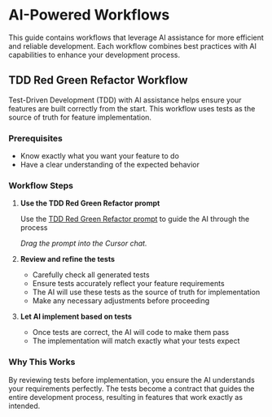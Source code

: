 # AI-Powered Workflows

This guide contains workflows that leverage AI assistance for more efficient and reliable development. Each workflow combines best practices with AI capabilities to enhance your development process.

## TDD Red Green Refactor Workflow

Test-Driven Development (TDD) with AI assistance helps ensure your features are built correctly from the start. This workflow uses tests as the source of truth for feature implementation.

### Prerequisites

- Know exactly what you want your feature to do
- Have a clear understanding of the expected behavior

### Workflow Steps

1. **Use the TDD Red Green Refactor prompt**

   Use the [TDD Red Green Refactor prompt](../prompts/prompt_tdd-red-green-refactor.md) to guide the AI through the process

   _Drag the prompt into the Cursor chat._

2. **Review and refine the tests**

   - Carefully check all generated tests
   - Ensure tests accurately reflect your feature requirements
   - The AI will use these tests as the source of truth for implementation
   - Make any necessary adjustments before proceeding

3. **Let AI implement based on tests**

   - Once tests are correct, the AI will code to make them pass
   - The implementation will match exactly what your tests expect

### Why This Works

By reviewing tests before implementation, you ensure the AI understands your requirements perfectly. The tests become a contract that guides the entire development process, resulting in features that work exactly as intended.
